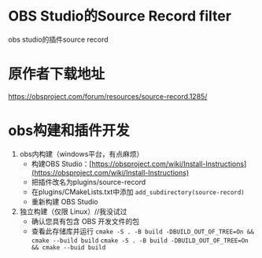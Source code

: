 # OBS Studio的Source Record filter

obs studio的插件source record

# 原作者下载地址

https://obsproject.com/forum/resources/source-record.1285/

# obs构建和插件开发

1. obs内构建（windows平台，有点麻烦）
   * 构建OBS Studio：[https://obsproject.com/wiki/Install-Instructions](https://obsproject.com/wiki/Install-Instructions)
   * 把插件改名为plugins/source-record
   * 在plugins/CMakeLists.txt中添加 `add_subdirectory(source-record)`
   * 重新构建 OBS Studio
2. 独立构建（仅限 Linux）//我没试过
   * 确认您具有包含 OBS 开发文件的包
   * 查看此存储库并运行 `cmake -S . -B build -DBUILD_OUT_OF_TREE=On && cmake --build build` `cmake -S . -B build -DBUILD_OUT_OF_TREE=On && cmake --buid build`